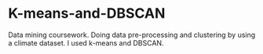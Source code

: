# K-means-and-DBSCAN
Data mining coursework. Doing data pre-processing and clustering by using a climate dataset. I used k-means and DBSCAN.
